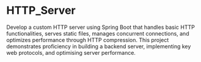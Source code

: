 # HTTP_Server
Develop a custom HTTP server using Spring Boot that handles basic HTTP functionalities, serves static files, manages concurrent connections, and optimizes performance through HTTP compression. This project demonstrates proficiency in building a backend server, implementing key web protocols, and optimising server performance.
